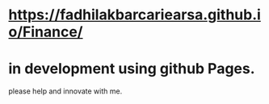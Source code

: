 # https://fadhilakbarcariearsa.github.io/Finance/
# in development using github Pages.
please help and innovate with me. 
